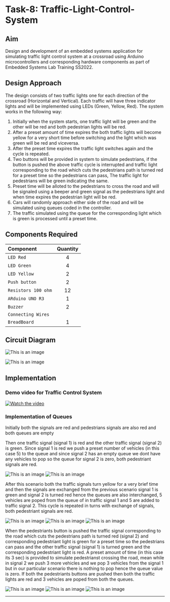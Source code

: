 # Task-8: Traffic-Light-Control-System

## Aim

Design and development of an embedded systems application for simulating traffic light control system at a crossroad using Arduino microcontrollers and corresponding hardware components as part of Embedded Systems Lab Training SS2022.


## Design Approach


The  design consists of two traffic lights one for each direction of the crossroad (Horizontal and Vertical). Each traffic will have three indicator lights and will be implemented using LEDs (Green, Yellow, Red). The system works in the following way:

1. Initially when the system starts, one traffic light will be green and the other will be red and both pedestrian lights will be red.
2. After a preset amount of time expires the both traffic lights will become yellow for a very short time before switching and the light which was green will be red      and viceversa.
3. After the preset time expires the traffic light switches again and the cycle is repeated.
4. Two buttons will be provided in system to simulate pedestrians, if the button is pushed the above traffic cycle is interrupted and traffic light corresponding to      the road which cuts the pedestrians path is turned red for a preset time so the pedestrians can pass, The traffic light for pedestrians will be green indicating        the same.
5. Preset time will be alloted to the pedestrians to cross the road and will be signaled using a beeper and green signal as the pedestrians light and when time expires    the pedestrian light will be red. 
6. Cars will randomly approach either side of the road and will be simulated using queues coded in the controller.
7. The traffic simulated using the queue for the corresponding light which is green is processed until a preset time. 


## Components Required


| Component                     | Quantity      |
| :-----------------------------|   :---:       |
| `LED Red`                     | 4             |
| `LED Green`                   | 4             |
| `LED Yellow`                  | 2             |
| `Push button`                 | 2             |
| `Resistors 100 ohm`           | 12            |
| `ARduino UNO R3`              | 1             |
| `Buzzer`                      | 2             |
| `Connecting Wires`            |               |
| `BreadBoard`                  | 1             |

## Circuit Diagram

![This is an image](Images/Circuit_Diagram_Traffic_light.JPG)

![This is an image](Images/Arduino_connection_Traffic_Light.png)

## Implementation

### Demo video for Traffic Control System
[![Watch the video](https://img.youtube.com/vi/3oL7V7qciwg/default.jpg)](https://youtu.be/3oL7V7qciwg)


### Implementation of Queues

Initially both the signals are red  and pedestrians signals are also red and both queues are empty

Then one traffic signal (signal 1) is red and the other traffic signal (signal 2) is green. Since signal 1 is red we push a preset number of vehicles (in this case 5) to the queue and since signal 2 has an empty queue we dont have any vehicles to pop so the queue for signal 2 is zero, both pedestriant signals are red.

![This is an image](Images/Scenario1.jpg)
![This is an image](Images/Signals1.jpeg)

After this scenario both the traffic signals turn yellow for a very brief time and then the signals are exchanged from the previous scenario signal 1 is green and signal 2 is turned red hence the queues are also interchanged, 5 vehicles are poped from the queue of  in traffic signal 1 and 5 are added to traffic signal 2. This cycle is repeated in turns with exchange of signals, both pedestriant signals are red.

![This is an image](Images/Scenario2.jpg)
![This is an image](Images/Scenario3.jpg)
![This is an image](Images/Signals2.jpeg)

When the pedestriants button is pushed the traffic signal corresponding to the road which cuts the pedestrians path is turned red (signal 2) and corresponding pedestriant light is green for a preset time so the pedestrians can pass and the other traffic signal (signal 1) is turned green and the corresponding pedestriant light is red. A preset amount of time (in this case its 3 sec) is provided to simulate pedestrianst crossing the road, mean while in signal 2 we push 3 more vehicles and we pop 3 vehicles from the signal 1 but in our particular scenario there is nothing to pop hence the queue value is zero. If both the pedestriants buttons are pushed then both the traffic lights are red and 3 vehicles are poped from both the queues.

![This is an image](Images/Scenario4.jpg)
![This is an image](Images/Signals3.jpeg)
![This is an image](Images/Scenario5.jpg)

---



 




